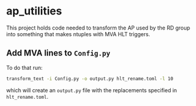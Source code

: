 # ap_utilities

This project holds code needed to transform the AP used by the RD group into something that makes ntuples with MVA HLT triggers.

## Add MVA lines to `Config.py`

To do that run:

```bash
transform_text -i Config.py -o output.py hlt_rename.toml -l 10
```

which will create an `output.py` file with the replacements specified in `hlt_rename.toml`.

